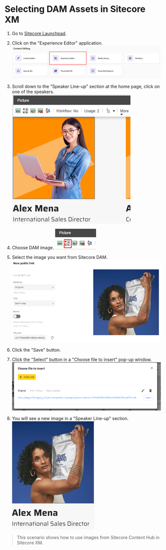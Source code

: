 # Selecting DAM Assets in Sitecore XM

1. Go to [Sitecore Launchpad](https://{{demoName}}-cm.sitecoredemo.com/sitecore).

1. Click on the "Experience Editor" application.
![Graphical user interface, text, application, website](./media/image1.png)

1. Scroll down to the "Speaker Line-up" section at the home page, click on one of the speakers.
![Graphical user interface, application, PowerPoint](./media/image2.png)

1. Choose DAM image.
![Graphical user interface, application](./media/image3.png)

1. Select the image you want from Sitecore DAM.
![Selected image](./media/image4.png)

1. Click the "Save" button.

1. Click the "Select" button in a "Choose file to insert" pop-up window.
![Graphical user interface, text, application, email](./media/image5.png)

1. You will see a new image in a "Speaker Line-up" section.
![New image](./media/image6.png)

> This scenario shows how to use images from Sitecore Content Hub in Sitecore XM.
